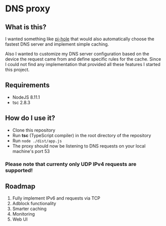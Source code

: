 # DNS proxy

## What is this?
I wanted something like [pi-hole](https://pi-hole.net/) that would also automatically choose the fastest DNS server and implement simple caching.

Also I wanted to customize my DNS server configuration based on the device the request came from and define specific rules for the cache.
Since I could not find any implementation that provided all these features I started this project.

## Requirements
* NodeJS 8.11.1
* tsc 2.8.3

## How do I use it?
* Clone this repository
* Run **tsc** (TypeScript compiler) in the root directory of the repository
* Run `node ./dist/app.js`
* The proxy should now be listening to DNS requests on your local machine's port 53

### Please note that currenty only UDP IPv4 requests are supported!

## Roadmap
1. Fully implement IPv6 and requests via TCP
2. Adblock functionality
2. Smarter caching
3. Monitoring
3. Web UI